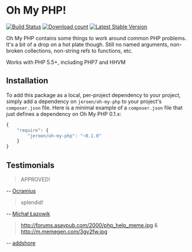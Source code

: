 # Oh My PHP!

[![Build Status](https://travis-ci.org/JeroenDeDauw/OhMyPhp.svg)](https://travis-ci.org/JeroenDeDauw/OhMyPhp)
[![Download count](https://poser.pugx.org/jeroen/oh-my-php/d/total.png)](https://packagist.org/packages/jeroen/oh-my-php)
[![Latest Stable Version](https://poser.pugx.org/jeroen/oh-my-php/version.png)](https://packagist.org/packages/jeroen/oh-my-php)

Oh My PHP contains some things to work around common PHP problems. It's a bit of a drop on a hot plate
though. Still no named arguments, non-broken collections, non-string refs to functions, etc.

Works with PHP 5.5+, including PHP7 and HHVM

## Installation

To add this package as a local, per-project dependency to your project, simply add a
dependency on `jeroen/oh-my-php` to your project's `composer.json` file.
Here is a minimal example of a `composer.json` file that just defines a dependency on
Oh My PHP 0.1.x:

```js
{
    "require": {
        "jeroen/oh-my-php": "~0.1.0"
    }
}
```

## Testimonials

> APPROVED!

-- [Ocramius](https://twitter.com/Ocramius/status/672915271389179905)

> splendid!

-- [Michał Łazowik](https://twitter.com/mlazowik)

> http://forums.asaypub.com/2000/php_help_meme.jpg & http://m.memegen.com/3gy2fw.jpg

-- [addshore](https://twitter.com/addshore)
